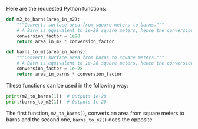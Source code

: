 Here are the requested Python functions:

```python
def m2_to_barns(area_in_m2):
    """Converts surface area from square meters to barns."""
    # A Barn is equivalent to 1e-28 square meters, hence the conversion factor.
    conversion_factor = 1e28
    return area_in_m2 * conversion_factor

def barns_to_m2(area_in_barns):
    """Converts surface area from barns to square meters."""
    # A Barn is equivalent to 1e-28 square meters, hence the conversion factor.
    conversion_factor = 1e-28
    return area_in_barns * conversion_factor
```
These functions can be used in the following way:

```python
print(m2_to_barns(1))  # Outputs 1e+28
print(barns_to_m2(1))  # Outputs 1e-28
```
The first function, `m2_to_barns()`, converts an area from square meters to barns and the second one, `barns_to_m2()` does the opposite.